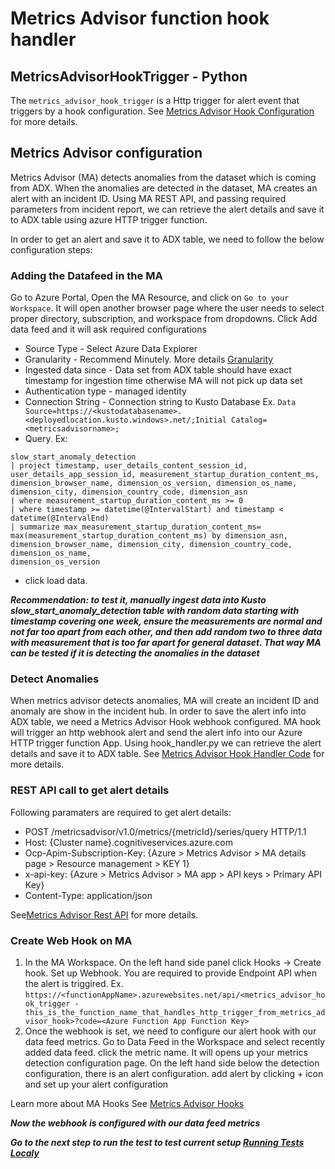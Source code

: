 # Metrics Advisor function hook handler

## MetricsAdvisorHookTrigger - Python

The `metrics_advisor_hook_trigger` is a Http trigger for alert event that triggers by a hook configuration. See [Metrics Advisor Hook Configuration](https://learn.microsoft.com/azure/applied-ai-services/metrics-advisor/how-tos/alerts) for more details.

## Metrics Advisor configuration

Metrics Advisor (MA) detects anomalies from the dataset which is coming from ADX. When the anomalies are detected in the dataset, MA creates an alert with an incident ID. Using MA REST API, and passing required parameters from incident report, we can retrieve the alert details and save it to ADX table using azure HTTP trigger function.

In order to get an alert and save it to ADX table, we need to follow the below configuration steps:

### Adding the Datafeed in the MA

Go to Azure Portal, Open the MA Resource, and click on `Go to your Workspace`. It will open another browser page where the user needs to select proper directory, subscription, and workspace from dropdowns. Click Add data feed and it will ask required configurations

- Source Type - Select Azure Data Explorer
- Granularity - Recommend Minutely. More details [Granularity](https://learn.microsoft.com/azure/applied-ai-services/metrics-advisor/glossary)
- Ingested data since - Data set from ADX table should have exact timestamp for ingestion time otherwise MA will not pick up data set
- Authentication type - managed identity
- Connection String - Connection string to Kusto Database Ex. `Data Source=https://<kustodatabasename>.<deployedlocation.kusto.windows>.net/;Initial Catalog=<metricsadvisorname>;`
- Query. Ex:
  
```kql
slow_start_anomaly_detection 
| project timestamp, user_details_content_session_id, user_details_app_session_id, measurement_startup_duration_content_ms, dimension_browser_name, dimension_os_version, dimension_os_name, dimension_city, dimension_country_code, dimension_asn
| where measurement_startup_duration_content_ms >= 0
| where timestamp >= datetime(@IntervalStart) and timestamp < datetime(@IntervalEnd)
| summarize max_measurement_startup_duration_content_ms= max(measurement_startup_duration_content_ms) by dimension_asn, dimension_browser_name, dimension_city, dimension_country_code, dimension_os_name,
dimension_os_version
```

- click load data.

***Recommendation: to test it, manually ingest data into Kusto slow_start_anomaly_detection table with random data starting with timestamp covering one week, ensure the measurements are normal and not far too apart from each other, and then add random two to three data with measurement that is too far apart for general dataset. That way MA can be tested if it is detecting the anomalies in the dataset***

### Detect Anomalies

When metrics advisor detects anomalies, MA will create an incident ID and anomaly are show in the incident hub. In order to save the alert info into ADX table, we need a Metrics Advisor Hook webhook configured. MA hook will trigger an http webhook alert and send the alert info into our Azure HTTP trigger function App. Using hook_handler.py we can retrieve the alert details and save it to ADX table. See [Metrics Advisor Hook Handler Code](../functions/shared/metrics_advisor_hook_handler.py) for more details.

### REST API call to get alert details

Following paramaters are required to get alert details:

- POST /metricsadvisor/v1.0/metrics/{metricId}/series/query HTTP/1.1
- Host: {Cluster name}.cognitiveservices.azure.com
- Ocp-Apim-Subscription-Key: {Azure > Metrics Advisor > MA details page > Resource management > KEY 1}
- x-api-key: {Azure > Metrics Advisor > MA app > API keys > Primary API Key}
- Content-Type: application/json

See[Metrics Advisor Rest API](https://westus2.dev.cognitive.microsoft.com/docs/services/MetricsAdvisor/operations/getIncidentsFromAlertByAnomalyAlertingConfiguration/console) for more details.

### Create Web Hook on MA

1. In the MA Workspace. On the left hand side panel click Hooks -> Create hook. Set up Webhook. You are required to provide Endpoint API when the alert is triggired. Ex. `https://<functionAppName>.azurewebsites.net/api/<metrics_advisor_hook_trigger - this_is_the_function_name_that_handles_http_trigger_from_metrics_advisor_hook>?code=<Azure Function App Function Key>`
2. Once the webhook is set, we need to configure our alert hook with our data feed metrics. Go to Data Feed in the Workspace and select recently added data feed. click the metric name. It will opens up your metrics detection configuration page. On the left hand side below the detection configuration, there is an alert configuration. add alert by clicking + icon and set up your alert configuration

Learn more about MA Hooks See [Metrics Advisor Hooks](https://learn.microsoft.com/en-us/azure/applied-ai-services/metrics-advisor/how-tos/alerts)

***Now the webhook is configured with our data feed metrics***

***Go to the next step to run the test to test current setup [Running Tests Localy](/docs/6_running_tests_locally.md)***
